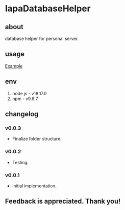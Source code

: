# lapaDatabaseHelper

## about

database helper for personal server.

## usage

[Example](./example.ts)

## env

1. node js - v18.17.0
2. npm - v9.6.7

## changelog

### v0.0.3

- Finalize folder structure.

### v0.0.2

- Testing.

### v0.0.1

- initial implementation.

## Feedback is appreciated. Thank you!
